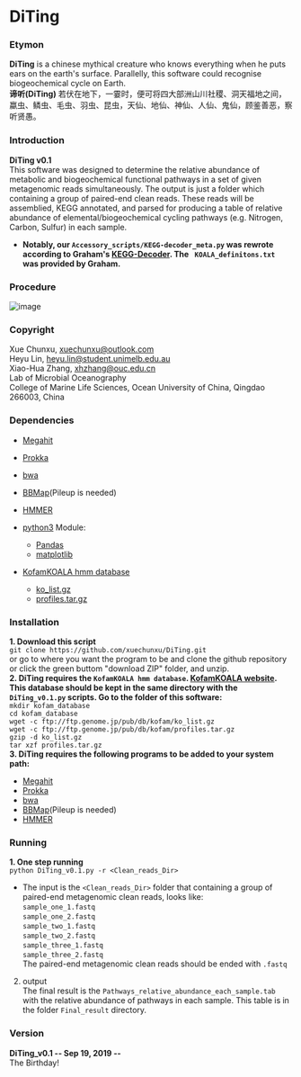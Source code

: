 DiTing
================================================================
### Etymon ###
**DiTing** is a chinese mythical creature who knows everything when he puts ears on the earth's surface. Parallelly, this software could recognise biogeochemical cycle on Earth.  
**谛听(DiTing)** 若伏在地下，一霎时，便可将四大部洲山川社稷、洞天福地之间，
蠃虫、鳞虫、毛虫、羽虫、昆虫，天仙、地仙、神仙、人仙、鬼仙，顾鉴善恶，察听贤愚。

### Introduction ###
**DiTing v0.1**  
This software was designed to determine the relative abundance of metabolic and biogeochemical
functional pathways in a set of given metagenomic reads simultaneously. The output is just a folder
which containing  a group of paired-end clean reads. These reads will be assemblied, KEGG annotated,
and parsed for producing a table of relative abundance of elemental/biogeochemical cycling pathways (e.g. Nitrogen, Carbon, Sulfur) in each sample.
* **Notably, our `Accessory_scripts/KEGG-decoder_meta.py` was rewrote according to Graham's [KEGG-Decoder](https://github.com/bjtully/BioData/tree/master/KEGGDecoder). The ` KOALA_definitons.txt` was provided by Graham.** 

### Procedure ###
![image](https://github.com/xuechunxu/DiTing/blob/master/Flow_chart.png)

### Copyright ###
Xue Chunxu, xuechunxu@outlook.com  
Heyu Lin, heyu.lin@student.unimelb.edu.au  
Xiao-Hua Zhang, xhzhang@ouc.edu.cn  
Lab of Microbial Oceanography  
College of Marine Life Sciences, Ocean University of China, Qingdao 266003, China  

### Dependencies ###
* [Megahit](https://github.com/voutcn/megahit)
* [Prokka](https://github.com/tseemann/prokka)
* [bwa](https://github.com/lh3/bwa)
* [BBMap](https://github.com/BioInfoTools/BBMap)(Pileup is needed)
* [HMMER](http://hmmer.org/)

* [python3](https://www.python.org/downloads/)
    Module:  
    * [Pandas](http://pandas.pydata.org/pandas-docs/stable/install.html)
    * [matplotlib](http://matplotlib.org/users/installing.html)

* [KofamKOALA hmm database](ftp://ftp.genome.jp/pub/db/kofam/)
    * [ko_list.gz](ftp://ftp.genome.jp/pub/db/kofam/ko_list.gz)
    * [profiles.tar.gz](ftp://ftp.genome.jp/pub/db/kofam/profiles.tar.gz)

### Installation ###
**1. Download this script**  
`git clone https://github.com/xuechunxu/DiTing.git`  
or go to where you want the program to be and clone the github repository or click the green buttom "download ZIP" folder, and unzip.  
**2. DiTing requires the `KofamKOALA hmm database`. [KofamKOALA website](https://www.genome.jp/tools/kofamkoala/). This database should be kept in the same directory with the `DiTing_v0.1.py` scripts. Go to the folder of this software:**  
`mkdir kofam_database`  
`cd kofam_database`  
`wget -c ftp://ftp.genome.jp/pub/db/kofam/ko_list.gz`  
`wget -c ftp://ftp.genome.jp/pub/db/kofam/profiles.tar.gz`  
`gzip -d ko_list.gz`  
`tar xzf profiles.tar.gz`  
**3. DiTing requires the following programs to be added to your system path:**  
* [Megahit](https://github.com/voutcn/megahit)
* [Prokka](https://github.com/tseemann/prokka)
* [bwa](https://github.com/lh3/bwa)
* [BBMap](https://github.com/BioInfoTools/BBMap)(Pileup is needed)
* [HMMER](http://hmmer.org/)

### Running ###
**1. One step running**  
`python DiTing_v0.1.py -r <Clean_reads_Dir>`  
* The input is the `<Clean_reads_Dir>` folder that containing a group of paired-end metagenomic clean reads, looks like:  
`sample_one_1.fastq`  
`sample_one_2.fastq`  
`sample_two_1.fastq`  
`sample_two_2.fastq`  
`sample_three_1.fastq`  
`sample_three_2.fastq`  
The paired-end metagenomic clean reads should be ended with `.fastq`  
2. output  
The final result is the `Pathways_relative_abundance_each_sample.tab` with the relative abundance of pathways in each sample. This table is in the folder `Final_result` directory.  

### Version ###  
**DiTing_v0.1 -- Sep 19, 2019 --**  
The Birthday!  
